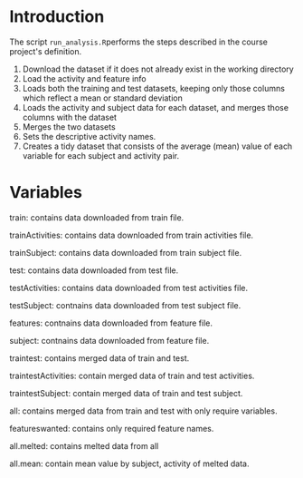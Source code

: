 # Introduction

The script `run_analysis.R`performs the steps described in the course project's definition.

1. Download the dataset if it does not already exist in the working directory
2. Load the activity and feature info
3. Loads both the training and test datasets, keeping only those columns which
   reflect a mean or standard deviation
4. Loads the activity and subject data for each dataset, and merges those
   columns with the dataset
5. Merges the two datasets
6. Sets the descriptive activity names.
7. Creates a tidy dataset that consists of the average (mean) value of each
   variable for each subject and activity pair.

# Variables

train: contains data downloaded from train file.

trainActivities: contains data downloaded from train activities file.

trainSubject: contains data downloaded from train subject file.

test: contains data downloaded from test file.

testActivities: contains data downloaded from test activities file.

testSubject: contnains data downloaded from test subject file.

features: contnains data downloaded from feature file.

subject: contnains data downloaded from feature file.

traintest: contains merged data of train and test.

traintestActivities: contain merged data of train and test activities.

traintestSubject: contain merged data of train and test subject.

all: contains merged data from train and test with only require variables.

featureswanted: contains only required feature names.

all.melted: contains melted data from all

all.mean: contain mean value by subject, activity of melted data.


